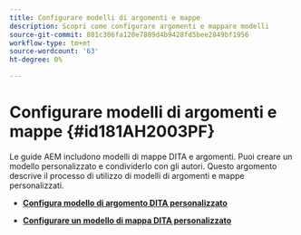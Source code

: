 ```yaml
---
title: Configurare modelli di argomenti e mappe
description: Scopri come configurare argomenti e mappare modelli
source-git-commit: 801c306fa120e7889d4b9428fd5bee2849bf1956
workflow-type: tm+mt
source-wordcount: '63'
ht-degree: 0%

---
```



# Configurare modelli di argomenti e mappe {#id181AH2003PF}

Le guide AEM includono modelli di mappe DITA e argomenti. Puoi creare un modello personalizzato e condividerlo con gli autori. Questo argomento descrive il processo di utilizzo di modelli di argomenti e mappe personalizzati.

- **[Configura modello di argomento DITA personalizzato](conf-template-tags-custom-dita-topic-template.md)**

- **[Configurare un modello di mappa DITA personalizzato](conf-template-tags-custom-dita-map-templates.md)**


